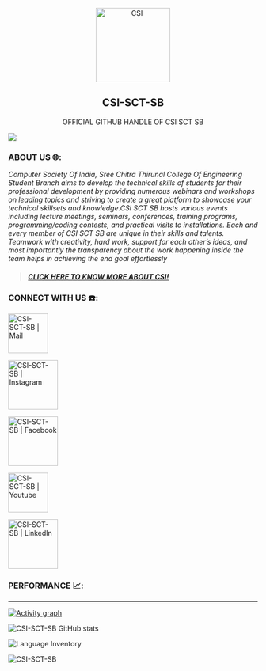 <p align="center">
 <img width="150px" src="https://csiakgec.in/images/logo-orig.png" align="center" alt="CSI" />
 <h2 align="center" >CSI-SCT-SB</h2>
 <p align="center">OFFICIAL GITHUB HANDLE OF CSI SCT SB</p>
</p>

![](https://komarev.com/ghpvc/?username=your-github-username&style=flat-square&color=a202ff&label=PROFILE+VIEWS)

### ABOUT US  🌐:
*Computer Society Of India, Sree Chitra Thirunal College Of Engineering Student Branch aims to develop the technical skills of students for their professional development by providing numerous webinars and workshops on leading topics and striving to create a great platform to showcase your technical skillsets and knowledge.CSI SCT SB hosts various events including lecture meetings, seminars, conferences, training programs, programming/coding contests, and practical visits to installations. Each and every member of CSI SCT SB are unique in their skills and talents. Teamwork with creativity, hard work, support for each other’s ideas, and most importantly the transparency about the work happening inside the team helps in achieving the end goal effortlessly*

>#### [*CLICK HERE TO KNOW MORE ABOUT CSI!*](https://csiindia.org/)

### CONNECT WITH US  ☎️:
[<img
alt="CSI-SCT-SB | Mail"
width="80px"
src="https://1000logos.net/wp-content/uploads/2018/04/Gmail-logo-color.jpg"
/>](mailto:csi@sctce.ac.in)

[<img
alt="CSI-SCT-SB | Instagram"
width="100px"
src="https://www.pngitem.com/pimgs/m/595-5957085_instagram-logo-and-name-hd-png-download.png"
/>](https://instagram.com/csisctsb?igshid=YmMyMTA2M2Y=)

[<img
alt="CSI-SCT-SB | Facebook"
width="100px"
src="https://thumbs.dreamstime.com/b/facebook-background-facebook-icon-social-media-icons-realistic-facebook-app-set-logo-vector-zaporizhzhia-ukraine-may-facebook-222305322.jpg"
/>](https://m.facebook.com/100083111421652/)

[<img
alt="CSI-SCT-SB | Youtube"
width="80px"
src="https://upload.wikimedia.org/wikipedia/commons/thumb/e/e1/Logo_of_YouTube_%282015-2017%29.svg/1280px-Logo_of_YouTube_%282015-2017%29.svg.png"
/>](https://youtube.com/channel/UCiAFo7cXC7KAQ13Lsf8oq6g)

[<img
alt="CSI-SCT-SB | LinkedIn"
width="100px"
src="https://1000logos.net/wp-content/uploads/2017/03/Linkedin-Logo.png"
/>](https://www.linkedin.com/mwlite/company/csi-sct-sb)
<br/>

### PERFORMANCE  📈:
---

[![Activity graph](https://activity-graph.herokuapp.com/graph?username=CSI-SCT-SB&&theme=ocode)](https://github.com/CSI-SCT-SB)

![CSI-SCT-SB GitHub stats](https://github-readme-stats.vercel.app/api/?username=CSI-SCT-SB&show_icons=true&title_color=fff&icon_color=79ff97&text_color=ff6700&bg_color=00cff4)

![Language Inventory](https://github-readme-stats.vercel.app/api/top-langs/?username=CSI-SCT-SB&title_color=fff&icon_color=79ff97&text_color=fff01f&bg_color=ff7b19)

<p><img align="center" src="https://github-readme-streak-stats.herokuapp.com/?user=CSI-SCT-SB&&theme=merko" alt="CSI-SCT-SB" /></p>
